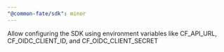 ```yaml
---
"@common-fate/sdk": minor
---
```


Allow configuring the SDK using environment variables like CF_API_URL, CF_OIDC_CLIENT_ID, and CF_OIDC_CLIENT_SECRET

